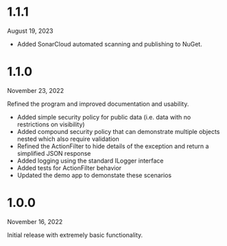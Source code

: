 # 1.1.1
August 19, 2023

* Added SonarCloud automated scanning and publishing to NuGet.

# 1.1.0
November 23, 2022

Refined the program and improved documentation and usability. 

* Added simple security policy for public data (i.e. data with no restrictions on visibility)
* Added compound security policy that can demonstrate multiple objects nested which also require validation
* Refined the ActionFilter to hide details of the exception and return a simplified JSON response
* Added logging using the standard ILogger interface
* Added tests for ActionFilter behavior
* Updated the demo app to demonstate these scenarios

# 1.0.0
November 16, 2022
			
Initial release with extremely basic functionality.  
